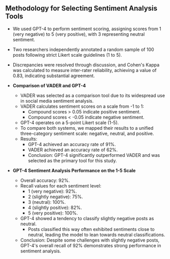 
## Methodology for Selecting Sentiment Analysis Tools

  - We used GPT-4 to perform sentiment scoring, assigning scores from 1 (very negative) to 5 (very positive), with 3 representing neutral sentiment.
  - Two researchers independently annotated a random sample of 100 posts following strict Likert scale guidelines (1 to 5).
  - Discrepancies were resolved through discussion, and Cohen's Kappa was calculated to measure inter-rater reliability, achieving a value of 0.83, indicating substantial agreement.

- **Comparison of VADER and GPT-4**
  - VADER was selected as a comparison tool due to its widespread use in social media sentiment analysis.
  - VADER calculates sentiment scores on a scale from -1 to 1:
    - Compound scores > 0.05 indicate positive sentiment.
    - Compound scores < -0.05 indicate negative sentiment.
  - GPT-4 operates on a 5-point Likert scale (1-5).
  - To compare both systems, we mapped their results to a unified three-category sentiment scale: negative, neutral, and positive.
  - Results:
    - GPT-4 achieved an accuracy rate of 91%.
    - VADER achieved an accuracy rate of 62%.
    - Conclusion: GPT-4 significantly outperformed VADER and was selected as the primary tool for this study.

- **GPT-4 Sentiment Analysis Performance on the 1-5 Scale**
  - Overall accuracy: 92%.
  - Recall values for each sentiment level:
    - 1 (very negative): 92%.
    - 2 (slightly negative): 75%.
    - 3 (neutral): 100%.
    - 4 (slightly positive): 82%.
    - 5 (very positive): 100%.
  - GPT-4 showed a tendency to classify slightly negative posts as neutral.
    - Posts classified this way often exhibited sentiments close to neutral, leading the model to lean towards neutral classifications.
  - Conclusion: Despite some challenges with slightly negative posts, GPT-4's overall recall of 92% demonstrates strong performance in sentiment analysis.
